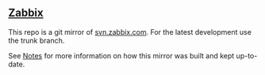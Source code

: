 ## [Zabbix](http://www.zabbix.com/)

This repo is a git mirror of [svn.zabbix.com](https://zabbix.org/wiki/Get_Zabbix). For the latest development use the trunk branch.

See [Notes](NOTES.md) for more information on how this mirror was built and kept up-to-date.
